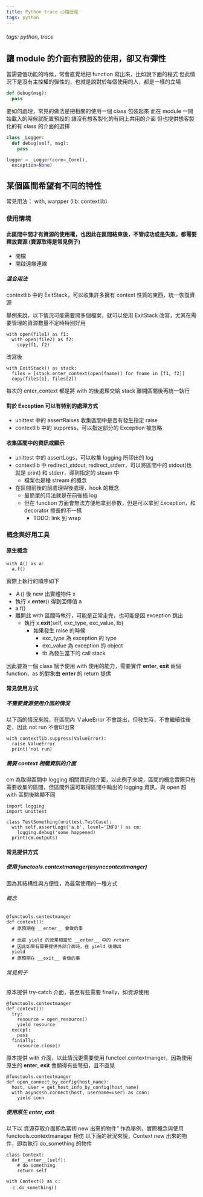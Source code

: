 ```yaml
---
title: Python trace 心路歷程
tags: python
---
```

###### tags: python, trace

## 讓 module 的介面有預設的使用，卻又有彈性

當需要個功能的時候，常會直覺地把 function 寫出來，比如說下面的程式
但此情況下是沒有主控權的彈性的，也就是說對於每個使用的人，都是一樣的立場

```python
def debug(msg):
  pass
```

要如何處理，常見的做法是把相關的使用一個 class 包裝起來
而在 module 一開始載入的時候就配置預設的
讓沒有想客製化的有同上共用的介面
但也提供想客製化的有 class 的介面的選擇

```python
class _Logger:
  def debug(self, msg):
    pass

logger = _Logger(core=_Core(),
  exception=None)
```

## 某個區間希望有不同的特性

常見用法： with, warpper (lib: contextlib)

### 使用情境

#### 此區間中間才有資源的使用權，也因此在區間結束後，不管成功或是失敗，都需要釋放資源 (資源取得是常見例子)

- 開檔
- 開啟遠端連線

##### 混合用法

contextlib 中的 ExitStack，可以收集許多擁有 context 性質的東西，統一恢復資源

舉例來說，以下情況可能需要開多個檔案，就可以使用 ExitStack 改寫，尤其在需要管理的資源數量不定時特別好用

``` =python
with open(file1) as f1:
  with open(file2) as f2:
    copy(f1, f2)
```

改寫後

``` =python
with ExitStack() as stack:
  files = [stack.enter_context(open(fname)) for fname in [f1, f2]]
  copy(files[1], files[2])
```

每次的 enter_context 都是將 with 的後處理交給 stack 離開區間後再統一執行

#### 對於 Exception 可以有特別的處理方式

- unittest 中的 assertRaises 收集區間中是否有發生指定 raise
- contextlib 中的 suppress，可以指定部分的 Exception 被忽略

#### 收集區間中的資訊或顯示

- unittest 中的 assertLogs，可以收集 logging 所印出的 log
- contextlib 中 redirect_stdout, redirect_stderr，可以將區間中的 stdout(也就是 print) 和 stderr，導到指定的 steam 中
  - 檔案也是種 stream 的概念
- 在區間前後的前處理與後處理，hook 的概念
  - 最簡單的用法就是在前後插 log
  - 但在 function 方面會無法方便地拿到參數，但是可以拿到 Exception，和 decorator 擅長的不一樣
    - TODO: link 到 wrap

### 概念與好用工具

#### 原生概念

``` =python
with A() as a:
  a.f()
```

實際上執行的順序如下

- Ａ() 後 new 出實體物件 x
- 執行 x.__enter__() 得到回傳值 a
- a.f()
- 離開此 with 區間時執行，可能是正常走完，也可能是因 exception 跳出
  - 執行 x.__exit__(self, exc_type, exc_value, tb)
    - 如果發生 raise 的時候
      - exc_type 為 exception 的 type
      - exc_value 為 exception 的 object
      - tb 為發生當下的 call stack

因此要為一個 class 賦予使用 with 使用的能力，需要實作 __enter__, __exit__ 兩個 function，as 的對象由 __enter__ 的 return 提供

#### 常見使用方式

##### 不需要資源使用介面的情況

以下面的情況來說，在區間內 ＶalueError 不會跳出，但發生時，不會繼續往後走，因此 not run 不會印出來

``` =python
with contextlib.suppress(ValueError):
  raise ValueError
  print('not run)
```

##### 需要 context 相關資訊的介面

cm 為取得區間中 logging 相關資訊的介面，以此例子來說，區間的概念實際只有需要收集的區間，但區間外還可取得區間中輸出的 logging 資訊，與 open 超 with 區間後略顯不同

``` =python
import logging
import unittest

class TestSomething(unittest.TestCase):
  with self.assertLogs('a.b', level='INFO') as cm:
    logging.debug('some happened)
  print(cm.outputs)
```

#### 常見提供方式

##### 使用 functools.contextmanager(asynccontextmanger)

因為其結構性與方便性，為最常使用的一種方式

###### 概念

``` =python
@functools.contextmanger
def context():
  # 原預期在 __enter__ 會做的事

  # 此處 yield 的效果相當於 __enter__ 中的 return
  # 因此如果有需要提供外部介面時，在 yield 後傳出
  yield
  # 原預期在 __exit__ 會做的事
```

###### 常見例子

原本提供 try-catch 介面，甚至有些需要 finally，如資源使用

``` =python
@functools.contextmanger
def context():
  try:
    resource = open_resource()
    yield resource
  except:
    pass
  finially:
    resource.close()
```

原本提供 with 介面，以此情況更需要使用 functool.contextmanger，因為使用原生的 __enter__, __exit__ 會顯得有些彆扭，且不直覺

``` =python
@functools.contextmanger
def open_connect_by_config(host_name):
  host, user = get_host_info_by_config(host_name)
  with asyncssh.connect(host, username=user) as conn:
    yield conn
```

##### 使用原生 __enter__, __exit__

以下以 資源存取介面即為當初 new 出來的物件“ 作為舉例，實際概念與使用 functools.contextmanager 相仿
以下面的狀況來說，Context new 出來的物件，即為執行 do_something 的物件

``` =python
class Context:
  def __enter__(self):
    # do something
    return self

with Context() as c:
  ｃ.do_something()
```
